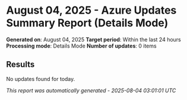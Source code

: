 # August 04, 2025 - Azure Updates Summary Report (Details Mode)

**Generated on**: August 04, 2025
**Target period**: Within the last 24 hours
**Processing mode**: Details Mode
**Number of updates**: 0 items

## Results

No updates found for today.


*This report was automatically generated - 2025-08-04 03:01:01 UTC*